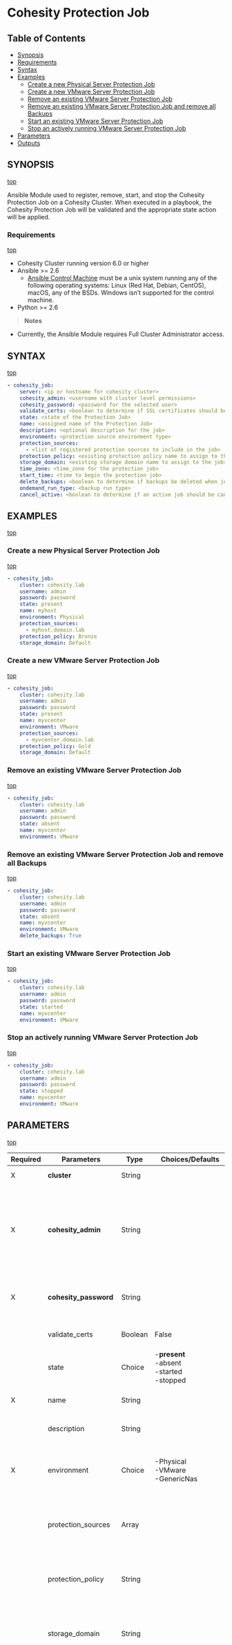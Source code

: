 # Cohesity Protection Job

## Table of Contents
- [Synopsis](#synopsis)
- [Requirements](#requirements)
- [Syntax](#syntax)
- [Examples](#examples)
  - [Create a new Physical Server Protection Job](#Create-a-new-Physical-Server-Protection-Job)
  - [Create a new VMware Server Protection Job](#Create-a-new-VMware-Server-Protection-Job)
  - [Remove an existing VMware Server Protection Job](#Remove-an-existing-VMware-Server-Protection-Job)
  - [Remove an existing VMware Server Protection Job and remove all Backups](#Remove-an-existing-VMware-Server-Protection-Job-and-remove-all-Backups)
  - [Start an existing VMware Server Protection Job](#Start-an-existing-VMware-Server-Protection-Job)
  - [Stop an actively running VMware Server Protection Job](#Stop-an-actively-running-VMware-Server-Protection-Job)
- [Parameters](#parameters)
- [Outputs](#outputs)

## SYNOPSIS
[top](#cohesity-protection-job)

Ansible Module used to register, remove, start, and stop the Cohesity Protection Job on a Cohesity Cluster.  When executed in a playbook, the Cohesity Protection Job will be validated and the appropriate state action will be applied.

### Requirements
[top](#cohesity-protection-job)

* Cohesity Cluster running version 6.0 or higher
* Ansible >= 2.6
  * [Ansible Control Machine](https://docs.ansible.com/ansible/latest/installation_guide/intro_installation.html#control-machine-requirements) must be a unix system running any of the following operating systems: Linux (Red Hat, Debian, CentOS), macOS, any of the BSDs. Windows isn’t supported for the control machine.
* Python >= 2.6

> **Notes**
  - Currently, the Ansible Module requires Full Cluster Administrator access.

## SYNTAX
[top](#cohesity-protection-job)

```yaml
- cohesity_job:
    server: <ip or hostname for cohesity cluster>
    cohesity_admin: <username with cluster level permissions>
    cohesity_password: <password for the selected user>
    validate_certs: <boolean to determine if SSL certificates should be validated>
    state: <state of the Protection Job>
    name: <assigned name of the Protection Job>
    description: <optional description for the job>
    environment: <protection source environment type>
    protection_sources:
      - <list of registered protection sources to include in the job>
    protection_policy: <existing protection policy name to assign to the job>
    storage_domain: <existing storage domain name to assign to the job>
    time_zone: <time_zone for the protection job>
    start_time: <time to begin the protection job>
    delete_backups: <boolean to determine if backups be deleted when job removed>
    ondemand_run_type: <backup run type>
    cancel_active: <boolean to determine if an active job should be canceled>
```

## EXAMPLES
[top](#cohesity-protection-job)

### Create a new Physical Server Protection Job
[top](#cohesity-protection-job)

```yaml
- cohesity_job:
    cluster: cohesity.lab
    username: admin
    password: password
    state: present
    name: myhost
    environment: Physical
    protection_sources:
      - myhost.domain.lab
    protection_policy: Bronze
    storage_domain: Default
```

### Create a new VMware Server Protection Job
[top](#cohesity-protection-job)

```yaml
- cohesity_job:
    cluster: cohesity.lab
    username: admin
    password: password
    state: present
    name: myvcenter
    environment: VMware
    protection_sources:
      - myvcenter.domain.lab
    protection_policy: Gold
    storage_domain: Default
```

### Remove an existing VMware Server Protection Job
[top](#cohesity-protection-job)

```yaml
- cohesity_job:
    cluster: cohesity.lab
    username: admin
    password: password
    state: absent
    name: myvcenter
    environment: VMware

```

### Remove an existing VMware Server Protection Job and remove all Backups
[top](#cohesity-protection-job)

```yaml
- cohesity_job:
    cluster: cohesity.lab
    username: admin
    password: password
    state: absent
    name: myvcenter
    environment: VMware
    delete_backups: True

```

### Start an existing VMware Server Protection Job
[top](#cohesity-protection-job)

```yaml
- cohesity_job:
    cluster: cohesity.lab
    username: admin
    password: password
    state: started
    name: myvcenter
    environment: VMware

```

### Stop an actively running VMware Server Protection Job
[top](#cohesity-protection-job)

```yaml
- cohesity_job:
    cluster: cohesity.lab
    username: admin
    password: password
    state: stopped
    name: myvcenter
    environment: VMware
```


## PARAMETERS
[top](#cohesity-protection-job)

| Required | Parameters | Type | Choices/Defaults | Comments |
| --- | --- | --- | --- | --- |
| X | **cluster** | String | | IP or FQDN for the Cohesity Cluster |
| X | **cohesity_admin** | String | | Username with which Ansible will connect to the Cohesity Cluster. Domain Specific credentails can be configured in one of two formats.<br>- Domain\\username<br>- username@domain |
| X | **cohesity_password** | String | | Password belonging to the selected Username.  This parameter will not be logged. |
|   | validate_certs | Boolean | False | Switch determines if SSL Validation should be enabled. |
|   | state | Choice | -**present**<br>-absent<br>-started<br>-stopped | Determines the state of the Protection Job. |
| X | name | String | | Name to assign to the Protection Job.  Must be unique. |
|   | description | String | | Optional Description to assign to the Protection Job |
| X | environment | Choice | -Physical<br>-VMware<br>-GenericNas | Specifies the environment type (such as VMware or SQL) of the Protection Source this Job is protecting. |
|   | protection_sources | Array |  | Valid list of endpoint names for existing Protection Sources to be included in the job. **Required** when *state=present*. |
|   | protection_policy | String |  | Valid policy name or ID for andexisting Protection Policy to be assigned to the job. **Required** when *state=present*. |
|   | storage_domain | String | | Existing Storage Domain to which the Protection Job will be associated. Required when *state=present*. |
|   | time_zone | String | America/Los_Angeles | Specifies the timezone to use when calculating time for this Protection Job such as the Job start time. The time must be specified in **Area/Location** format, for example "America/New_York". |
|   | start_time | String | | Specifies the registered start time for the Protection Job.  Format must be 24hr time in either HHMM or HH:MM style.  If not configured then the Cluster will automatically select a time. Optional when *state=present*. |
|   | delete_backups | Boolean | False | Specifies if Snapshots generated by the Protection Job should also be deleted when the Job is deleted. Optional and only valid when *state=absent*. |
|   | ondemand_run_type | Choice | -**Regular**<br>-Full<br>-Log<br>-System | Specifies the type of OnDemand Backup.  Only valid when *state=started*. |
|   | cancel_active | Boolean | False | Specifies if Current Running Backup Job should be canceled.  If False, active jobs will not be stopped and a failure will be raised. Optional and only valid when *state=stopped* |


## OUTPUTS
[top](#cohesity-protection-job)

- Returns the registered Protection Job ID

